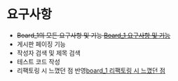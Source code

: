 # 요구사항
* ~~Board_1의 모든 요구사항 및 기능 [Board_1 요구사항 및 기능](https://github.com/growinghsb/board_1)~~
* 게시판 페이징 기능
* 작성자 검색 및 제목 검색
* 테스트 코드 작성
* 리팩토링 시 느꼈던 점 반영[board_1 리팩토링 시 느꼈던 점](https://github.com/growinghsb/board_1_refactoring)   

